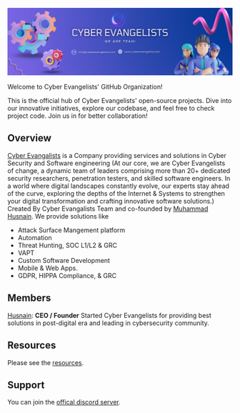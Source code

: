 ![Alt text](image.png)

Welcome to Cyber Evangelists' GitHub Organization!

This is the official hub of Cyber Evangelists' open-source projects. Dive into our innovative initiatives, explore our codebase, and feel free to check project code. Join us in for better collaboration!

## Overview
[Cyber Evangalists](https://www.cyberevangelists.com) is a Company providing services and solutions in Cyber Security and Software engineering (At our core, we are Cyber Evangelists of change, a dynamic team of leaders comprising more than 20+ dedicated security researchers, penetration testers, and skilled software engineers. In a world where digital landscapes constantly evolve, our experts stay ahead of the curve, exploring the depths of the Internet & Systems to strengthen your digital transformation and crafting innovative software solutions.) Created By Cyber Evangalists Team and co-founded by [Muhammad Husnain](https://github.com/husnain-ce). We provide solutions like 
- Attack Surface Mangement platform
- Automation
- Threat Hunting, SOC L1/L2 & GRC
- VAPT
- Custom Software Development
- Mobile & Web Apps.
- GDPR, HIPPA Compliance, & GRC

## Members
[Husnain](https://www.github.com/husnain-ce): **CEO / Founder** 
Started Cyber Evangelists for providing best solutions in post-digital era and leading in cybersecurity community.


## Resources
Please see the [resources](https://github.com/cyber-evangelists).

## Support
You can join the [offical discord server]().
